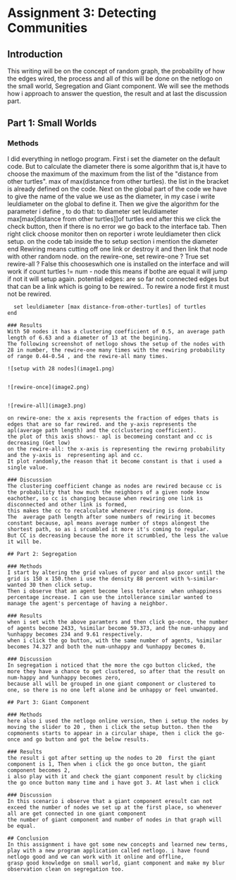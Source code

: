 # Assignment 3: Detecting Communities
<Leul> <Solomon>


## Introduction
This writing will be on the concept of random graph, the probability of how the edges wired, the process and all of this will be done on the netlogo on the small world, Segregation and Giant component.
We will see the methods how i approach to answer the question, the result and at last the discussion part.


## Part 1: Small Worlds

### Methods
I did everything in netlogo program.
First i set the diameter on the default code. But to calculate the diameter there is some algorithm that is,it have to choose the maximum of the maximum from the list of the "distance from other turtles". max of max(distance from other turtles). the list in the bracket is already defined on the code.
Next on the global part of the code we have to give the name of the value we use as the diameter, in my case i write leuldiameter on the global to define it.
Then we give the algorithm for the parameter i define , to do that: 
to diameter
  set leuldiameter max[max[distance from other turtles]]of turtles
end
after this we click the check button, then if there is no error we go back to the interface tab. Then right click choose monitor then on reporter i wrote leuldiameter then click setup.
on the code tab inside the to 
setup section i mention the diameter 
end
Rewiring means cutting off one link or destroy it and then link that node with other random node.
on the rewire-one, set rewire-one ? True
		   set rewire-all ? False this chooseswhich one is installed on the interface and will work
if count turtles != num - node this means if bothe are equal it will jump if not it will setup again.
potential edges: are so far not connected edges but that can be a link which is going to be rewired.. To rewire a node first it must not be rewired.
``` to diameter
  set leuldiameter [max distance-from-other-turtles] of turtles
end

### Results
With 50 nodes it has a clustering coefficient of 0.5, an average path length of 6.63 and a diameter of 13 at the begining.
The following screenshot of netlogo shows the setup of the nodes with 28 in number, the rewire-one many times with the rewiring probability of range 0.44-0.54 , and the rewire-all many times.

![setup with 28 nodes](image1.png)


![rewire-once](image2.png)


![rewire-all](image3.png)

on rewire-one: the x axis represents the fraction of edges thats is edges that are so far rewired. and the y-axis represents the apl(average path length) and the cc(clustering coefficient).
the plot of this axis shows:- apl is becomeing constant and cc is decreasing (Get low)
on the rewire-all: the x-axis is representing the rewirng probability and the y-axis is  representing apl and cc.
It plot randomly,the reason that it become constant is that i used a single value.
 
### Discussion
The clustering coefficient change as nodes are rewired because cc is the probability that how much the neighbors of a given node know eachother, so cc is changing because when rewiring one link is disconnected and other link is formed, 
this makes the cc to recalculate whenever rewiring is done.
The  average path length after some numbers of rewiring it becomes constant because, apl means average number of steps alongest the shortest path, so as i srcumbled it more it's coming to regular. 
But CC is decreasing because the more it scrumbled, the less the value it will be.

## Part 2: Segregation

### Methods
I start by altering the grid values of pycor and also pxcor until the grid is 150 x 150.then i use the density 88 percent with %-similar-wanted 30 then click setup. 
Then i observe that an agent become less tolerance  when unhappiness percentage increase. I can use the intollerance similar wanted to manage the agent's percentage of having a neighbor. 

### Results
when i set with the above paramters and then click go-once, the number of agents become 2433, %similar become 59.373, and the num-unhappy and %unhappy becomes 234 and 9.61 respectively.
when i click the go button, with the same number of agents, %similar becomes 74.327 and both the num-unhappy and %unhappy becomes 0.

### Discussion
In segregation i noticed that the more the cgo button clicked, the more they have a chance to get clustered, so after that the result on num-happy and %unhappy becomes zero, 
because all will be grouped in one giant component or clustered to one, so there is no one left alone and be unhappy or feel unwanted. 

## Part 3: Giant Component

### Methods
here also i used the netlogo online version, then i setup the nodes by moving the slider to 20 , then i click the setup button. then the copmonents starts to appear in a circular shape, then i click the go-once and go button and got the below results.

### Results
the result i got after setting up the nodes to 20  first the giant component is 1, Then when i click the go once button, the giant component becomes 2,
i also play with it and check the giant component result by clicking the go once button many time and i have got 3. At last when i click 

### Discussion
In this scenario i observe that a giant component eresult can not exceed the number of nodes we set up at the first place, so whenever all are get connected in one giant component
the number of giant component and number of nodes in that graph will be equal.

## Conclusion
In this assignment i have got some new concepts and learned new terms, play with a new program application called netlogo. i have found netlogo good and we can work with it online and offline, 
grasp good knowledge on small world, giant component and make my blur observation clean on segregation too.